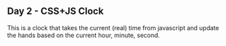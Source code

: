 ## Day 2 - CSS+JS Clock
This is a clock that takes the current (real) time from javascript and update the hands based on the current hour, minute, second.